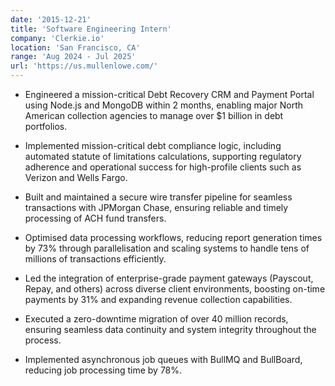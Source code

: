 ```yaml
---
date: '2015-12-21'
title: 'Software Engineering Intern'
company: 'Clerkie.io'
location: 'San Francisco, CA'
range: 'Aug 2024 - Jul 2025'
url: 'https://us.mullenlowe.com/'
---
```


- Engineered a mission-critical Debt Recovery CRM and Payment Portal using Node.js and MongoDB within 2 months, enabling major North American collection agencies to manage over $1 billion in debt portfolios.

- Implemented mission-critical debt compliance logic, including automated statute of limitations calculations, supporting regulatory adherence and operational success for high-profile clients such as Verizon and Wells Fargo.

- Built and maintained a secure wire transfer pipeline for seamless transactions with JPMorgan Chase, ensuring reliable and timely processing of ACH fund transfers.

- Optimised data processing workflows, reducing report generation times by 73% through parallelisation and scaling systems to handle tens of millions of transactions efficiently.

- Led the integration of enterprise-grade payment gateways (Payscout, Repay, and others) across diverse client environments, boosting on-time payments by 31% and expanding revenue collection capabilities.

- Executed a zero-downtime migration of over 40 million records, ensuring seamless data continuity and system integrity throughout the process.

- Implemented asynchronous job queues with BullMQ and BullBoard, reducing job processing time by 78%.

